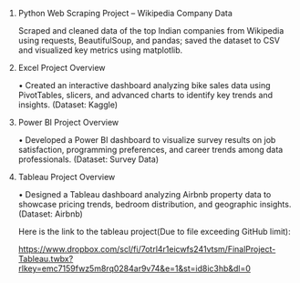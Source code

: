 1. Python Web Scraping Project – Wikipedia Company Data
   
   Scraped and cleaned data of the top Indian companies from Wikipedia using requests, BeautifulSoup, and pandas; saved the dataset to CSV and visualized key metrics using
   matplotlib.
   

3. Excel Project Overview
   
    • Created an interactive dashboard analyzing bike sales data using PivotTables, slicers, and advanced charts to identify key trends          and insights. (Dataset: Kaggle)

   
4. Power BI Project Overview

   • Developed a Power BI dashboard to visualize survey results on job satisfaction, programming preferences, and career trends among data      professionals. (Dataset: Survey Data)
   

5. Tableau Project Overview

    • Designed a Tableau dashboard analyzing Airbnb property data to showcase pricing trends, bedroom distribution, and geographic             insights.(Dataset: Airbnb)

    Here is the link to the tableau project(Due to file exceeding GitHub limit):

    https://www.dropbox.com/scl/fi/7otrl4r1eicwfs241vtsm/FinalProject-Tableau.twbx?rlkey=emc7159fwz5m8rq0284ar9v74&e=1&st=id8ic3hb&dl=0




    
    
    
    
